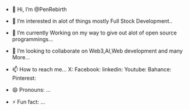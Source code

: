 - 👋 Hi, I’m @PenRebirth
- 👀 I’m interested in alot of things mostly Full Stock Development.. 
- 🌱 I’m currently Working on my way to give out alot of open source programmings...
- 💞️ I’m looking to collaborate on Web3,AI,Web development and many More...
- 📫 How to reach me...
  X:
  Facebook:
  linkedin:
  Youtube:
  Bahance:
  Pinterest:
  
- 😄 Pronouns: ...
- ⚡ Fun fact: ...

<!---
PenRebirth/PenRebirth is a ✨ special ✨ repository because its `README.md` (this file) appears on your GitHub profile.
You can click the Preview link to take a look at your changes.
--->
